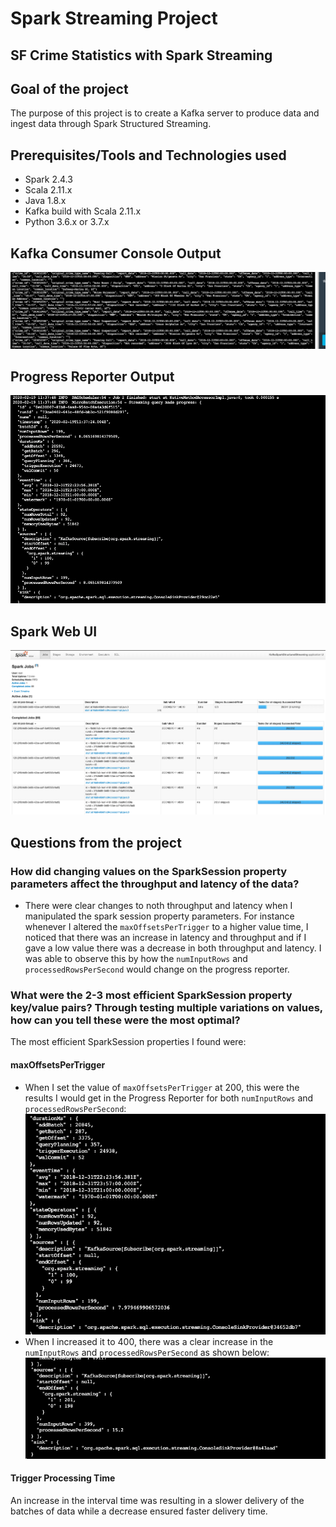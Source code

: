 # Spark Streaming Project
## SF Crime Statistics with Spark Streaming

## Goal of the project
The purpose of this project is to create a Kafka server to produce data and ingest data through Spark Structured Streaming.

## Prerequisites/Tools and Technologies used
- Spark 2.4.3
- Scala 2.11.x
- Java 1.8.x
- Kafka build with Scala 2.11.x
- Python 3.6.x or 3.7.x

## Kafka Consumer Console Output
![kafka_consumer_console](screenshots/kafka-consumer-console-output.png "Kafka Consumer Console Output")

## Progress Reporter Output
![progress_reporter_output](screenshots/progress-reporter-output.png "Kafka Progress Reporter Output")

## Spark Web UI
![spark_web_ui](screenshots/spark-web-ui.png "Spark Web UI")

## Questions from the project
### How did changing values on the SparkSession property parameters affect the throughput and latency of the data?
- There were clear changes to noth throughput and latency when I manipulated the spark session property parameters. For instance whenever I altered the `maxOffsetsPerTrigger` to a higher value time, I noticed that there was an increase in latency and throughput and if I gave a low value there was a decrease in both throughput and latency. I was able to observe this by how the `numInputRows` and `processedRowsPerSecond` would change on the progress reporter.
### What were the 2-3 most efficient SparkSession property key/value pairs? Through testing multiple variations on values, how can you tell these were the most optimal?
The most efficient SparkSession properties I found were:

#### maxOffsetsPerTrigger 
- When I set the value of `maxOffsetsPerTrigger` at 200, this were the results I would get in the Progress Reporter for both `numInputRows` and `processedRowsPerSecond`:
    ![max_offset_trigger](screenshots/max-offset-trigger-200.png "MaxOffsetTrigger at 200")
- When I increased it to 400, there was a clear increase in the `numInputRows` and `processedRowsPerSecond` as shown below:
    ![max_offset_trigger](screenshots/max-offset-trigger-400.png "MaxOffsetTrigger at 400")

#### Trigger Processing Time
An increase in the interval time was resulting in a slower delivery of the batches of data while a decrease ensured faster delivery time.

